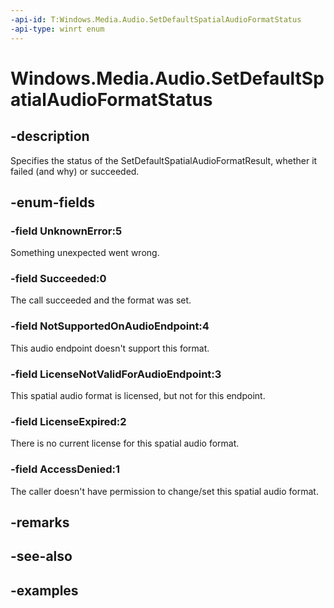 ```yaml
---
-api-id: T:Windows.Media.Audio.SetDefaultSpatialAudioFormatStatus
-api-type: winrt enum
---
```


<!-- Enumeration syntax.
public enum SetDefaultSpatialAudioFormatStatus : int 
-->

# Windows.Media.Audio.SetDefaultSpatialAudioFormatStatus

## -description
Specifies the status of the SetDefaultSpatialAudioFormatResult, whether it failed (and why) or succeeded.

## -enum-fields
### -field UnknownError:5
Something unexpected went wrong.

### -field Succeeded:0
The call succeeded and the format was set.

### -field NotSupportedOnAudioEndpoint:4
This audio endpoint doesn't support this format.

### -field LicenseNotValidForAudioEndpoint:3
This spatial audio format is licensed, but not for this endpoint.

### -field LicenseExpired:2
There is no current license for this spatial audio format.

### -field AccessDenied:1
The caller doesn't have permission to change/set this spatial audio format.

## -remarks

## -see-also

## -examples

